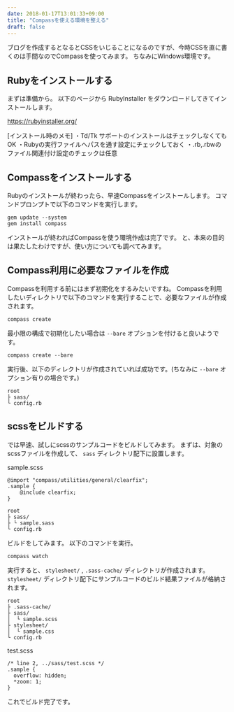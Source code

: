 ```yaml
---
date: 2018-01-17T13:01:33+09:00
title: "Compassを使える環境を整える"
draft: false
---
```


ブログを作成するとなるとCSSをいじることになるのですが、今時CSSを直に書くのは手間なのでCompassを使ってみます。
ちなみにWindows環境です。

## Rubyをインストールする

まずは準備から。
以下のページから RubyInstaller をダウンロードしてきてインストールします。

https://rubyinstaller.org/

[インストール時のメモ]
・Td/Tk サポートのインストールはチェックしなくてもOK
・Rubyの実行ファイルへパスを通す設定にチェックしておく
・.rb,.rbwのファイル関連付け設定のチェックは任意

## Compassをインストールする

Rubyのインストールが終わったら、早速Compassをインストールします。
コマンドプロンプトで以下のコマンドを実行します。

```
gem update --system
gem install compass
```

インストールが終わればCompassを使う環境作成は完了です。
と、本来の目的は果たしたわけですが、使い方についても調べてみます。

## Compass利用に必要なファイルを作成

Compassを利用する前にはまず初期化をするみたいですね。
Compassを利用したいディレクトリで以下のコマンドを実行することで、必要なファイルが作成されます。

```
compass create
```

最小限の構成で初期化したい場合は `--bare` オプションを付けると良いようです。

```
compass create --bare
```

実行後、以下のディレクトリが作成されていれば成功です。(ちなみに `--bare` オプション有りの場合です。)

```
root
├ sass/
└ config.rb
```

## scssをビルドする

では早速、試しにscssのサンプルコードをビルドしてみます。
まずは、対象のscssファイルを作成して、 `sass` ディレクトリ配下に設置します。

sample.scss
```
@import "compass/utilities/general/clearfix";
.sample {
    @include clearfix;
}
```

```
root
├ sass/
├ └ sample.sass
└ config.rb
```

ビルドをしてみます。
以下のコマンドを実行。

```
compass watch
```

実行すると、 `stylesheet/` , `.sass-cache/` ディレクトリが作成されます。
`stylesheet/` ディレクトリ配下にサンプルコードのビルド結果ファイルが格納されます。

```
root
├ .sass-cache/
├ sass/
│  └ sample.scss
├ stylesheet/
│  └ sample.css
└ config.rb
```

test.scss
```
/* line 2, ../sass/test.scss */
.sample {
  overflow: hidden;
  *zoom: 1;
}
```

これでビルド完了です。